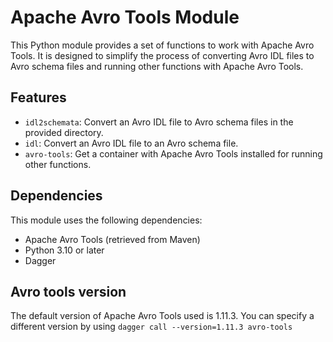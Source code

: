 # Apache Avro Tools Module

This Python module provides a set of functions to work with Apache Avro Tools. It is designed to simplify the process of converting Avro IDL files to Avro schema files and running other functions with Apache Avro Tools.

## Features

- `idl2schemata`: Convert an Avro IDL file to Avro schema files in the provided directory.  
- `idl`: Convert an Avro IDL file to an Avro schema file.  
- `avro-tools`: Get a container with Apache Avro Tools installed for running other functions.  

## Dependencies

This module uses the following dependencies:

- Apache Avro Tools (retrieved from Maven)  
- Python 3.10 or later  
- Dagger  

## Avro tools version

The default version of Apache Avro Tools used is 1.11.3. You can specify a different version by using `dagger call --version=1.11.3 avro-tools`
